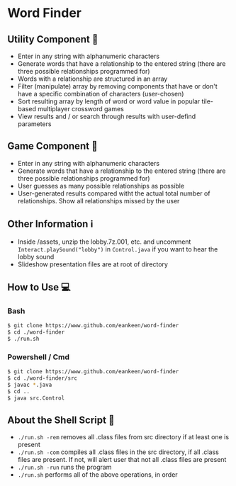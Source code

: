 # Word Finder
## Utility Component :wrench:
* Enter in any string with alphanumeric characters
* Generate words that have a relationship to the entered string (there are three possible relationships programmed for)
* Words with a relationship are structured in an array
* Filter (manipulate) array by removing components that have or don't have a specific combination of characters (user-chosen)
* Sort resulting array by length of word or word value in popular tile-based multiplayer crossword games
* View results and / or search through results with user-defind parameters
## Game Component :game_die:
* Enter in any string with alphanumeric characters
* Generate words that have a relationship to the entered string (there are three possible relationships programmed for)
* User guesses as many possible relationships as possible
* User-generated results compared witht the actual total number of relationships. Show all relationships missed by the user
## Other Information :information_source:
* Inside /assets, unzip the lobby.7z.001, etc. and uncomment `Interact.playSound("lobby")` in `Control.java` if you want to hear the lobby sound
* Slideshow presentation files are at root of directory

## How to Use :computer:
### Bash
```bash
$ git clone https://www.github.com/eankeen/word-finder
$ cd ./word-finder
$ ./run.sh
```
### Powershell / Cmd
```bash
$ git clone https://www.github.com/eankeen/word-finder
$ cd ./word-finder/src
$ javac *.java
$ cd ..
$ java src.Control
```
## About the Shell Script :shell:
* `./run.sh -rem` removes all .class files from src directory if at least one is present
* `./run.sh -com` compiles all .class files in the src directory, if all .class files are present. If not, will alert user that not all .class files are present
*  `./run.sh -run` runs the program
* `./run.sh` performs all of the above operations, in order
